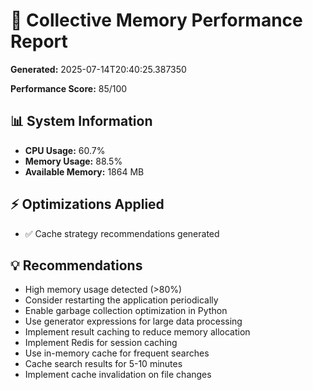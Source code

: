 # 🚀 Collective Memory Performance Report

**Generated:** 2025-07-14T20:40:25.387350

**Performance Score:** 85/100

## 📊 System Information

- **CPU Usage:** 60.7%
- **Memory Usage:** 88.5%
- **Available Memory:** 1864 MB

## ⚡ Optimizations Applied

- ✅ Cache strategy recommendations generated

## 💡 Recommendations

- High memory usage detected (>80%)
- Consider restarting the application periodically
- Enable garbage collection optimization in Python
- Use generator expressions for large data processing
- Implement result caching to reduce memory allocation
- Implement Redis for session caching
- Use in-memory cache for frequent searches
- Cache search results for 5-10 minutes
- Implement cache invalidation on file changes
